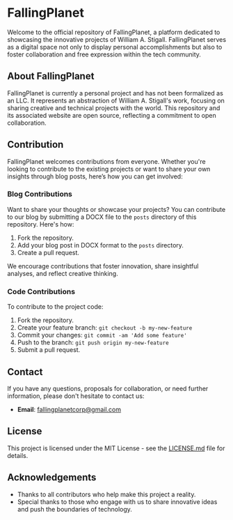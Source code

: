 # FallingPlanet

Welcome to the official repository of FallingPlanet, a platform dedicated to showcasing the innovative projects of William A. Stigall. FallingPlanet serves as a digital space not only to display personal accomplishments but also to foster collaboration and free expression within the tech community.

## About FallingPlanet

FallingPlanet is currently a personal project and has not been formalized as an LLC. It represents an abstraction of William A. Stigall's work, focusing on sharing creative and technical projects with the world. This repository and its associated website are open source, reflecting a commitment to open collaboration.

## Contribution

FallingPlanet welcomes contributions from everyone. Whether you're looking to contribute to the existing projects or want to share your own insights through blog posts, here’s how you can get involved:

### Blog Contributions

Want to share your thoughts or showcase your projects? You can contribute to our blog by submitting a DOCX file to the `posts` directory of this repository. Here's how:

1. Fork the repository.
2. Add your blog post in DOCX format to the `posts` directory.
3. Create a pull request.

We encourage contributions that foster innovation, share insightful analyses, and reflect creative thinking.

### Code Contributions

To contribute to the project code:

1. Fork the repository.
2. Create your feature branch: `git checkout -b my-new-feature`
3. Commit your changes: `git commit -am 'Add some feature'`
4. Push to the branch: `git push origin my-new-feature`
5. Submit a pull request.

## Contact

If you have any questions, proposals for collaboration, or need further information, please don't hesitate to contact us:

- **Email**: fallingplanetcorp@gmail.com

## License

This project is licensed under the MIT License - see the [LICENSE.md](LICENSE.md) file for details.

## Acknowledgements

- Thanks to all contributors who help make this project a reality.
- Special thanks to those who engage with us to share innovative ideas and push the boundaries of technology.

